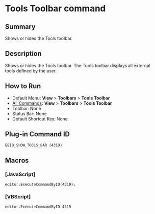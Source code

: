 # Tools Toolbar command

## Summary

Shows or hides the Tools toolbar.

## Description

Shows or hides the Tools toolbar. The Tools toolbar displays all external tools defined by the user.

## How to Run

- Default Menu: **View** >
**Toolbars** \> **Tools Toolbar**
- [All Commands](../tools/all_commands): **View** >
**Toolbars** \> **Tools Toolbar**
- Toolbar: None
- Status Bar: None
- Default Shortcut Key: None

## Plug-in Command ID

```
EEID_SHOW_TOOLS_BAR (4319)```

## Macros

### \[JavaScript\]

```
editor.ExecuteCommandByID(4319);
```

### \[VBScript\]

```
editor.ExecuteCommandByID 4319
```
